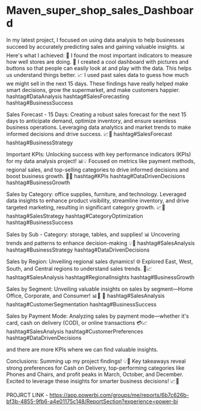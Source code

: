 # Maven_super_shop_sales_Dashboard

In my latest project, I focused on using data analysis to help businesses succeed by accurately predicting sales and gaining valuable insights. 📊
Here's what I achieved:
🎯 I found the most important indicators to measure how well stores are doing.
🎨 I created a cool dashboard with pictures and buttons so that people can easily look at and play with the data. This helps us understand things better.
📈 I used past sales data to guess how much we might sell in the next 15 days.
These findings have really helped make smart decisions, grow the supermarket, and make customers happier. hashtag#DataAnalysis hashtag#SalesForecasting hashtag#BusinessSuccess

Sales Forecast - 15 Days: Creating a robust sales forecast for the next 15 days to anticipate demand, optimize inventory, and ensure seamless business operations. Leveraging data analytics and market trends to make informed decisions and drive success. 📈💼 hashtag#SalesForecast hashtag#BusinessStrategy

Important KPIs: Unlocking success with key performance indicators (KPIs) for my data analysis project! 📊💡 Focused on metrics like payment methods, regional sales, and top-selling categories to drive informed decisions and boost business growth. 🚀💼 hashtag#KPIs hashtag#DataDrivenDecisions hashtag#BusinessGrowth

Sales by Category: office supplies, furniture, and technology. Leveraged data insights to enhance product visibility, streamline inventory, and drive targeted marketing, resulting in significant category growth. 📈💼 hashtag#SalesStrategy hashtag#CategoryOptimization hashtag#BusinessSuccess

Sales by Sub - Category: storage, tables, and supplies! 📊 Uncovering trends and patterns to enhance decision-making 💡💼 hashtag#SalesAnalysis hashtag#BusinessStrategy hashtag#DataDrivenDecisions

Sales by Region: Unveiling regional sales dynamics! 🌐 Explored East, West, South, and Central regions to understand sales trends. 💼📈 hashtag#SalesAnalysis hashtag#RegionalInsights hashtag#BusinessGrowth

Sales by Segment: Unveiling valuable insights on sales by segment—Home Office, Corporate, and Consumer! 📊💼 🚀 hashtag#SalesAnalysis hashtag#CustomerSegmentation hashtag#BusinessSuccess

Sales by Payment Mode: Analyzing sales by payment mode—whether it's card, cash on delivery (COD), or online transactions 💳📈 hashtag#SalesAnalysis hashtag#CustomerPreferences hashtag#DataDrivenDecisions

and there are more KPIs where we can find valuable insights.

Conclusions: Summing up my project findings! 💡💼 Key takeaways reveal strong preferences for Cash on Delivery, top-performing categories like Phones and Chairs, and profit peaks in March, October, and December. Excited to leverage these insights for smarter business decisions! 📈🚀

PROJRCT LINK - https://app.powerbi.com/groups/me/reports/6b7c626b-bf3b-4855-9fb6-a4e01175c148/ReportSection?experience=power-bi

